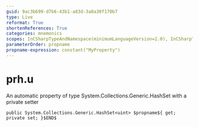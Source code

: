 ```yaml
---
guid: 9ac3b699-d7b6-43b1-a83d-3a0a30f170b7
type: Live
reformat: True
shortenReferences: True
categories: mnemonics
scopes: InCSharpTypeAndNamespace(minimumLanguageVersion=2.0), InCSharpTypeMember(minimumLanguageVersion=2.0)
parameterOrder: propname
propname-expression: constant("MyProperty")
---
```


# prh.u

An automatic property of type System.Collections.Generic.HashSet<uint> with a private setter

```
public System.Collections.Generic.HashSet<uint> $propname${ get; private set; }$END$
```
